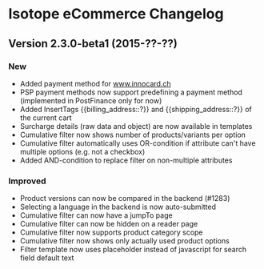 Isotope eCommerce Changelog
===========================

Version 2.3.0-beta1 (2015-??-??)
--------------------------------

### New
- Added payment method for www.innocard.ch
- PSP payment methods now support predefining a payment method (implemented in PostFinance only for now)
- Added InsertTags {{billing_address::?}} and {{shipping_address::?}} of the current cart
- Surcharge details (raw data and object) are now available in templates
- Cumulative filter now shows number of products/variants per option
- Cumulative filter automatically uses OR-condition if attribute can't have multiple options (e.g. not a checkbox)
- Added AND-condition to replace filter on non-multiple attributes 

### Improved
- Product versions can now be compared in the backend (#1283)
- Selecting a language in the backend is now auto-submitted
- Cumulative filter can now have a jumpTo page
- Cumulative filter can now be hidden on a reader page
- Cumulative filter now supports product category scope
- Cumulative filter now shows only actually used product options
- Filter template now uses placeholder instead of javascript for search field default text
 